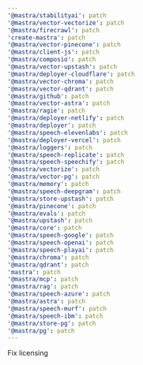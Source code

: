 ```yaml
---
'@mastra/stabilityai': patch
'@mastra/vector-vectorize': patch
'@mastra/firecrawl': patch
'create-mastra': patch
'@mastra/vector-pinecone': patch
'@mastra/client-js': patch
'@mastra/composio': patch
'@mastra/vector-upstash': patch
'@mastra/deployer-cloudflare': patch
'@mastra/vector-chroma': patch
'@mastra/vector-qdrant': patch
'@mastra/github': patch
'@mastra/vector-astra': patch
'@mastra/ragie': patch
'@mastra/deployer-netlify': patch
'@mastra/deployer': patch
'@mastra/speech-elevenlabs': patch
'@mastra/deployer-vercel': patch
'@mastra/loggers': patch
'@mastra/speech-replicate': patch
'@mastra/speech-speechify': patch
'@mastra/vectorize': patch
'@mastra/vector-pg': patch
'@mastra/memory': patch
'@mastra/speech-deepgram': patch
'@mastra/store-upstash': patch
'@mastra/pinecone': patch
'@mastra/evals': patch
'@mastra/upstash': patch
'@mastra/core': patch
'@mastra/speech-google': patch
'@mastra/speech-openai': patch
'@mastra/speech-playai': patch
'@mastra/chroma': patch
'@mastra/qdrant': patch
'mastra': patch
'@mastra/mcp': patch
'@mastra/rag': patch
'@mastra/speech-azure': patch
'@mastra/astra': patch
'@mastra/speech-murf': patch
'@mastra/speech-ibm': patch
'@mastra/store-pg': patch
'@mastra/pg': patch
---
```


Fix licensing
